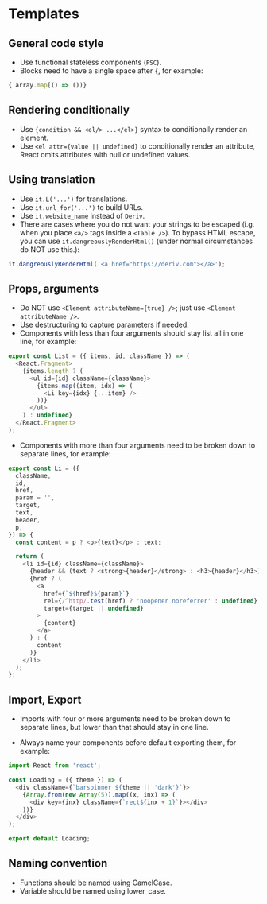 # Templates

## General code style

- Use functional stateless components (`FSC`).
- Blocks need to have a single space after `{`, for example:

```js
{ array.map[() => ())}
```

## Rendering conditionally

- Use `{condition && <el/> ...</el>}` syntax to conditionally render an element.
- Use `<el attr={value || undefined}` to conditionally render an attribute, React omits attributes with null or undefined values.

## Using translation

- Use `it.L('...')` for translations.
- Use `it.url_for('...')` to build URLs.
- Use `it.website_name` instead of `Deriv`.
- There are cases where you do not want your strings to be escaped (i.g. when you place `<a/>` tags inside a `<Table />`). To bypass HTML escape, you can use `it.dangreouslyRenderHtml()` (under normal circumstances do NOT use this.):

```js
it.dangreouslyRenderHtml('<a href="https://deriv.com"></a>');
```

## Props, arguments

- Do NOT use `<Element attributeName={true} />`; just use `<Element attributeName />`.
- Use destructuring to capture parameters if needed.
- Components with less than four arguments should stay list all in one line, for example:

```js
export const List = ({ items, id, className }) => (
  <React.Fragment>
    {items.length ? (
      <ul id={id} className={className}>
        {items.map((item, idx) => (
          <Li key={idx} {...item} />
        ))}
      </ul>
    ) : undefined}
  </React.Fragment>
);
```

- Components with more than four arguments need to be broken down to separate lines, for example:

```js
export const Li = ({
  className,
  id,
  href,
  param = '',
  target,
  text,
  header,
  p,
}) => {
  const content = p ? <p>{text}</p> : text;

  return (
    <li id={id} className={className}>
      {header && (text ? <strong>{header}</strong> : <h3>{header}</h3>)}
      {href ? (
        <a
          href={`${href}${param}`}
          rel={/^http/.test(href) ? 'noopener noreferrer' : undefined}
          target={target || undefined}
        >
          {content}
        </a>
      ) : (
        content
      )}
    </li>
  );
};
```

## Import, Export

- Imports with four or more arguments need to be broken down to separate lines, but lower than that should stay in one line.

- Always name your components before default exporting them, for example:

```js
import React from 'react';

const Loading = ({ theme }) => (
  <div className={`barspinner ${theme || 'dark'}`}>
    {Array.from(new Array(5)).map((x, inx) => (
      <div key={inx} className={`rect${inx + 1}`}></div>
    ))}
  </div>
);

export default Loading;
```

## Naming convention

- Functions should be named using CamelCase.
- Variable should be named using lower_case.

